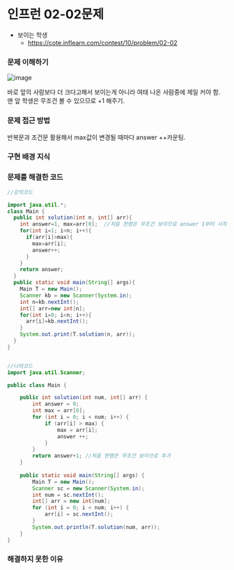 # 인프런 02-02문제
- 보이는 학생 
    - https://cote.inflearn.com/contest/10/problem/02-02

### 문제 이해하기
![image](https://user-images.githubusercontent.com/90403366/211584506-249169fb-366d-4387-9b7e-90c724680ea0.png)

 바로 앞의 사람보다 더 크다고해서 보이는게 아니라 여태 나온 사람중에 제일 커야 함.
 맨 앞 학생은 무조건 볼 수 있으므로 +1 해주기.

### 문제 접근 방법

반복문과 조건문 활용해서 max값이 변경될 때마다 answer ++카운팅.

### 구현 배경 지식

### 문제를 해결한 코드
```java
//강의코드

import java.util.*;
class Main {
  public int solution(int n, int[] arr){
    int answer=1, max=arr[0];  //처음 한명은 무조건 보이므로 answer 1부터 시작
    for(int i=1; i<n; i++){
      if(arr[i]>max){
        max=arr[i];
        answer++;
      }
    }
    return answer;
  }
  public static void main(String[] args){
    Main T = new Main();
    Scanner kb = new Scanner(System.in);
    int n=kb.nextInt();
    int[] arr=new int[n];
    for(int i=0; i<n; i++){
      arr[i]=kb.nextInt();
    }
    System.out.print(T.solution(n, arr));
  }
}


//나의코드
import java.util.Scanner;

public class Main {

    public int solution(int num, int[] arr) {
        int answer = 0;
        int max = arr[0];
        for (int i = 0; i < num; i++) {
            if (arr[i] > max) {
                max = arr[i];
                answer ++;
            }
        }
        return answer+1; //처음 한명은 무조건 보이므로 추가
    }
    
    public static void main(String[] args) {
        Main T = new Main();
        Scanner sc = new Scanner(System.in);
        int num = sc.nextInt();
        int[] arr = new int[num];
        for (int i = 0; i < num; i++) {
            arr[i] = sc.nextInt();
        }
        System.out.println(T.solution(num, arr));
    }
}

```

### 해결하지 못한 이유
